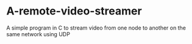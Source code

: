 # A-remote-video-streamer
A simple program in C to stream video from one node to another on the same network using UDP
